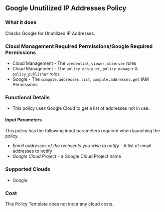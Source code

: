 ## Google Unutilized IP Addresses Policy

### What it does

Checks Google for Unutilized IP Addresses.

### Cloud Management Required Permissions/Google Required Permissions
- Cloud Management - The `credential_viewer`, `observer` roles
- Cloud Management - The `policy_designer`, `policy_manager` & `policy_publisher` roles
- Google - The `compute.addresses.list`, `compute.addresses.get` IAM Permissions

### Functional Details

- This policy uses Google Cloud to get a list of addresses not in use. 

#### Input Parameters

This policy has the following input parameters required when launching the policy.

- *Email addresses of the recipients you wish to notify* - A list of email addresses to notify
- *Google Cloud Project* - a Google Cloud Project name

### Supported Clouds

- Google

### Cost

This Policy Template does not incur any cloud costs.